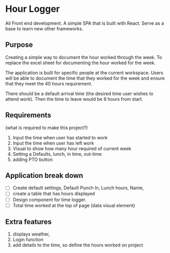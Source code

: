 # Hour Logger

All Front end development. A simple SPA that is built with React. Serve as a base to learn new other frameworks. 

## Purpose

Creating a simple way to document the hour worked through the week. To replace the excel sheet for documenting the hour worked for the week. 

The application is built for specific people at the current workspace. Users will be able to document the time that they worked for the week and ensure that they meet the 40 hours requirement. 

There should be a default arrival time (the desired time user wishes to attend work).  Then the time to leave would be 8 hours from start. 

## Requirements

(what is required to make this project?)

1. Input the time when user has started to work
2. Input the time when user has left work
3. Visual to show how many hour required of current week
4. Setting a Defaults, lunch, in time, out-time
5. adding PTO button

## Application break down

- [ ]  Create default settings, Default Punch In, Lunch hours, Name,
- [ ]  create a table that has hours displayed
- [ ]  Design component for time logger.
- [ ]  Total time worked at the top of page (data visual element)

## Extra features

1. displays weather, 
2. Login function
3. add details to the time, so define the hours worked on project